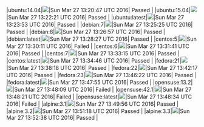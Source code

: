 |ubuntu:14.04|![](https://cdn.rawgit.com/Neilpang/letest/master/status/ubuntu-14.04.svg?1459084847)|Sun Mar 27 13:20:47 UTC 2016| Passed |
|ubuntu:15.04|![](https://cdn.rawgit.com/Neilpang/letest/master/status/ubuntu-15.04.svg?1459084941)|Sun Mar 27 13:22:21 UTC 2016| Passed |
|ubuntu:latest|![](https://cdn.rawgit.com/Neilpang/letest/master/status/ubuntu-latest.svg?1459085033)|Sun Mar 27 13:23:53 UTC 2016| Passed |
|debian:7|![](https://cdn.rawgit.com/Neilpang/letest/master/status/debian-7.svg?1459085125)|Sun Mar 27 13:25:25 UTC 2016| Passed |
|debian:8|![](https://cdn.rawgit.com/Neilpang/letest/master/status/debian-8.svg?1459085217)|Sun Mar 27 13:26:57 UTC 2016| Passed |
|debian:latest|![](https://cdn.rawgit.com/Neilpang/letest/master/status/debian-latest.svg?1459085307)|Sun Mar 27 13:28:27 UTC 2016| Passed |
|centos:5|![](https://cdn.rawgit.com/Neilpang/letest/master/status/centos-5.svg?1459085411)|Sun Mar 27 13:30:11 UTC 2016| Failed |
|centos:6|![](https://cdn.rawgit.com/Neilpang/letest/master/status/centos-6.svg?1459085501)|Sun Mar 27 13:31:41 UTC 2016| Passed |
|centos:7|![](https://cdn.rawgit.com/Neilpang/letest/master/status/centos-7.svg?1459085595)|Sun Mar 27 13:33:15 UTC 2016| Passed |
|centos:latest|![](https://cdn.rawgit.com/Neilpang/letest/master/status/centos-latest.svg?1459085686)|Sun Mar 27 13:34:46 UTC 2016| Passed |
|fedora:21|![](https://cdn.rawgit.com/Neilpang/letest/master/status/fedora-21.svg?1459085898)|Sun Mar 27 13:38:18 UTC 2016| Passed |
|fedora:22|![](https://cdn.rawgit.com/Neilpang/letest/master/status/fedora-22.svg?1459086137)|Sun Mar 27 13:42:17 UTC 2016| Passed |
|fedora:23|![](https://cdn.rawgit.com/Neilpang/letest/master/status/fedora-23.svg?1459086382)|Sun Mar 27 13:46:22 UTC 2016| Passed |
|fedora:latest|![](https://cdn.rawgit.com/Neilpang/letest/master/status/fedora-latest.svg?1459086475)|Sun Mar 27 13:47:55 UTC 2016| Passed |
|opensuse:13.2|![](https://cdn.rawgit.com/Neilpang/letest/master/status/opensuse-13.2.svg?1459086489)|Sun Mar 27 13:48:09 UTC 2016| Failed |
|opensuse:42.1|![](https://cdn.rawgit.com/Neilpang/letest/master/status/opensuse-42.1.svg?1459086501)|Sun Mar 27 13:48:21 UTC 2016| Failed |
|opensuse:latest|![](https://cdn.rawgit.com/Neilpang/letest/master/status/opensuse-latest.svg?1459086514)|Sun Mar 27 13:48:34 UTC 2016| Failed |
|alpine:3.1|![](https://cdn.rawgit.com/Neilpang/letest/master/status/alpine-3.1.svg?1459086596)|Sun Mar 27 13:49:56 UTC 2016| Passed |
|alpine:3.2|![](https://cdn.rawgit.com/Neilpang/letest/master/status/alpine-3.2.svg?1459086678)|Sun Mar 27 13:51:18 UTC 2016| Passed |
|alpine:3.3|![](https://cdn.rawgit.com/Neilpang/letest/master/status/alpine-3.3.svg?1459086758)|Sun Mar 27 13:52:38 UTC 2016| Passed |

